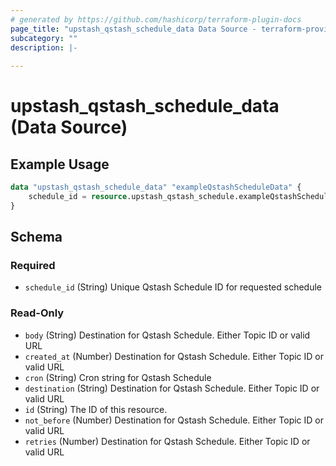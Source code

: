 ```yaml
---
# generated by https://github.com/hashicorp/terraform-plugin-docs
page_title: "upstash_qstash_schedule_data Data Source - terraform-provider-upstash"
subcategory: ""
description: |-
  
---
```


# upstash_qstash_schedule_data (Data Source)



## Example Usage

```terraform
data "upstash_qstash_schedule_data" "exampleQstashScheduleData" {
    schedule_id = resource.upstash_qstash_schedule.exampleQstashSchedule.schedule_id
}
```

<!-- schema generated by tfplugindocs -->
## Schema

### Required

- `schedule_id` (String) Unique Qstash Schedule ID for requested schedule

### Read-Only

- `body` (String) Destination for Qstash Schedule. Either Topic ID or valid URL
- `created_at` (Number) Destination for Qstash Schedule. Either Topic ID or valid URL
- `cron` (String) Cron string for Qstash Schedule
- `destination` (String) Destination for Qstash Schedule. Either Topic ID or valid URL
- `id` (String) The ID of this resource.
- `not_before` (Number) Destination for Qstash Schedule. Either Topic ID or valid URL
- `retries` (Number) Destination for Qstash Schedule. Either Topic ID or valid URL


